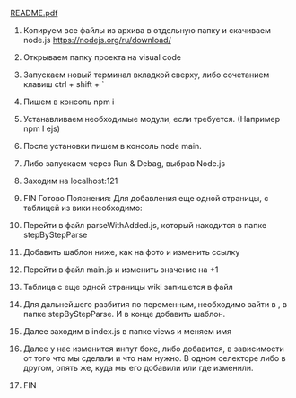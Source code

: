  [README.pdf](https://github.com/inrive/parse/files/10547397/README.pdf)



1.	Копируем все файлы из архива в отдельную папку и скачиваем node.js https://nodejs.org/ru/download/
2.	Открываем папку проекта на visual code
 
3.	Запускаем новый терминал вкладкой сверху, либо сочетанием клавиш ctrl + shift + `
 
4.	Пишем в консоль npm i
5.	Устанавливаем необходимые модули, если требуется. (Например npm I ejs)
 
6.	После установки пишем в консоль node main. 
 
7.	Либо запускаем через Run & Debag, выбрав Node.js
8.	Заходим на localhost:121
9.	FIN
Готово
Пояснения:
Для добавления еще одной страницы, с таблицей из вики необходимо:
1.	 Перейти в файл parseWithAdded.js, который находится в папке stepByStepParse
2.	Добавить шаблон ниже, как на фото и изменить ссылку 
3.	Перейти в файл main.js и изменить значение на +1 
4.	Таблица с еще одной страницы wiki запишется в файл  
5.	Для дальнейшего разбития по переменным, необходимо зайти в  , в папке stepByStepParse. И в конце добавить шаблон.
 
6.	Далее заходим в index.js в папке views и меняем имя  
7.	 Далее у нас изменится инпут бокс, либо добавится, в зависимости от того что мы сделали и что нам нужно. В одном селекторе либо в другом, опять же, куда мы его добавили или где изменили.
8.	FIN
